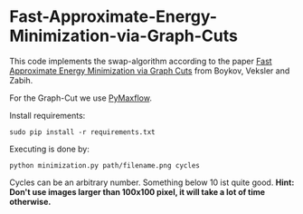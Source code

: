 # Fast-Approximate-Energy-Minimization-via-Graph-Cuts

This code implements the swap-algorithm according to the paper [Fast Approximate Energy Minimization via Graph Cuts](https://dl.acm.org/citation.cfm?id=505473) from Boykov, Veksler and Zabih.

For the Graph-Cut we use [PyMaxflow](https://github.com/pmneila/PyMaxflow).

Install requirements:

    sudo pip install -r requirements.txt

Executing is done by:

    python minimization.py path/filename.png cycles

Cycles can be an arbitrary number. Something below 10 ist quite good.
**Hint: Don't use images larger than 100x100 pixel, it will take a lot of time otherwise.**
